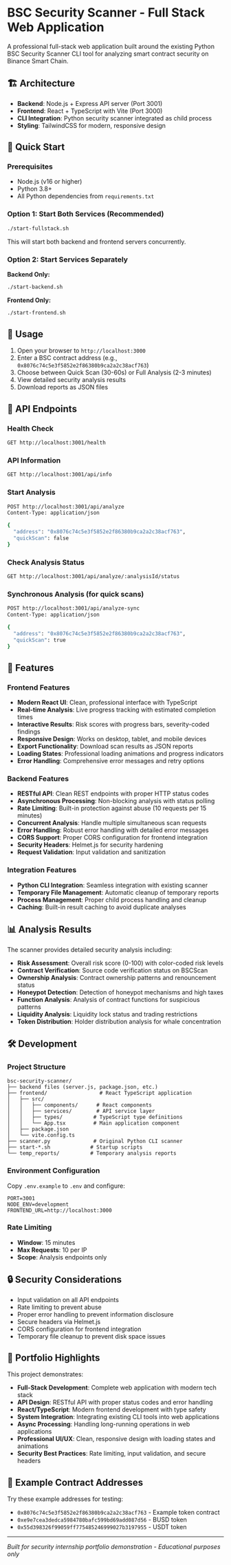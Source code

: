 # BSC Security Scanner - Full Stack Web Application

A professional full-stack web application built around the existing Python BSC Security Scanner CLI tool for analyzing smart contract security on Binance Smart Chain.

## 🏗️ Architecture

- **Backend**: Node.js + Express API server (Port 3001)
- **Frontend**: React + TypeScript with Vite (Port 3000)
- **CLI Integration**: Python security scanner integrated as child process
- **Styling**: TailwindCSS for modern, responsive design

## 🚀 Quick Start

### Prerequisites
- Node.js (v16 or higher)
- Python 3.8+
- All Python dependencies from `requirements.txt`

### Option 1: Start Both Services (Recommended)
```bash
./start-fullstack.sh
```
This will start both backend and frontend servers concurrently.

### Option 2: Start Services Separately

**Backend Only:**
```bash
./start-backend.sh
```

**Frontend Only:**
```bash
./start-frontend.sh
```

## 📱 Usage

1. Open your browser to `http://localhost:3000`
2. Enter a BSC contract address (e.g., `0x8076c74c5e3f5852e2f86380b9ca2a2c38acf763`)
3. Choose between Quick Scan (30-60s) or Full Analysis (2-3 minutes)
4. View detailed security analysis results
5. Download reports as JSON files

## 🔧 API Endpoints

### Health Check
```bash
GET http://localhost:3001/health
```

### API Information
```bash
GET http://localhost:3001/api/info
```

### Start Analysis
```bash
POST http://localhost:3001/api/analyze
Content-Type: application/json

{
  "address": "0x8076c74c5e3f5852e2f86380b9ca2a2c38acf763",
  "quickScan": false
}
```

### Check Analysis Status
```bash
GET http://localhost:3001/api/analyze/:analysisId/status
```

### Synchronous Analysis (for quick scans)
```bash
POST http://localhost:3001/api/analyze-sync
Content-Type: application/json

{
  "address": "0x8076c74c5e3f5852e2f86380b9ca2a2c38acf763",
  "quickScan": true
}
```

## 🎨 Features

### Frontend Features
- **Modern React UI**: Clean, professional interface with TypeScript
- **Real-time Analysis**: Live progress tracking with estimated completion times
- **Interactive Results**: Risk scores with progress bars, severity-coded findings
- **Responsive Design**: Works on desktop, tablet, and mobile devices
- **Export Functionality**: Download scan results as JSON reports
- **Loading States**: Professional loading animations and progress indicators
- **Error Handling**: Comprehensive error messages and retry options

### Backend Features
- **RESTful API**: Clean REST endpoints with proper HTTP status codes
- **Asynchronous Processing**: Non-blocking analysis with status polling
- **Rate Limiting**: Built-in protection against abuse (10 requests per 15 minutes)
- **Concurrent Analysis**: Handle multiple simultaneous scan requests
- **Error Handling**: Robust error handling with detailed error messages
- **CORS Support**: Proper CORS configuration for frontend integration
- **Security Headers**: Helmet.js for security hardening
- **Request Validation**: Input validation and sanitization

### Integration Features
- **Python CLI Integration**: Seamless integration with existing scanner
- **Temporary File Management**: Automatic cleanup of temporary reports
- **Process Management**: Proper child process handling and cleanup
- **Caching**: Built-in result caching to avoid duplicate analyses

## 📊 Analysis Results

The scanner provides detailed security analysis including:

- **Risk Assessment**: Overall risk score (0-100) with color-coded risk levels
- **Contract Verification**: Source code verification status on BSCScan
- **Ownership Analysis**: Contract ownership patterns and renouncement status
- **Honeypot Detection**: Detection of honeypot mechanisms and high taxes
- **Function Analysis**: Analysis of contract functions for suspicious patterns
- **Liquidity Analysis**: Liquidity lock status and trading restrictions
- **Token Distribution**: Holder distribution analysis for whale concentration

## 🛠️ Development

### Project Structure
```
bsc-security-scanner/
├── backend files (server.js, package.json, etc.)
├── frontend/                 # React TypeScript application
│   ├── src/
│   │   ├── components/      # React components
│   │   ├── services/        # API service layer
│   │   ├── types/          # TypeScript type definitions
│   │   └── App.tsx         # Main application component
│   ├── package.json
│   └── vite.config.ts
├── scanner.py              # Original Python CLI scanner
├── start-*.sh             # Startup scripts
└── temp_reports/          # Temporary analysis reports
```

### Environment Configuration
Copy `.env.example` to `.env` and configure:
```env
PORT=3001
NODE_ENV=development
FRONTEND_URL=http://localhost:3000
```

### Rate Limiting
- **Window**: 15 minutes
- **Max Requests**: 10 per IP
- **Scope**: Analysis endpoints only

## 🔒 Security Considerations

- Input validation on all API endpoints
- Rate limiting to prevent abuse
- Proper error handling to prevent information disclosure
- Secure headers via Helmet.js
- CORS configuration for frontend integration
- Temporary file cleanup to prevent disk space issues

## 🎯 Portfolio Highlights

This project demonstrates:
- **Full-Stack Development**: Complete web application with modern tech stack
- **API Design**: RESTful API with proper status codes and error handling
- **React/TypeScript**: Modern frontend development with type safety
- **System Integration**: Integrating existing CLI tools into web applications
- **Async Processing**: Handling long-running operations in web applications
- **Professional UI/UX**: Clean, responsive design with loading states and animations
- **Security Best Practices**: Rate limiting, input validation, and secure headers

## 📝 Example Contract Addresses

Try these example addresses for testing:
- `0x8076c74c5e3f5852e2f86380b9ca2a2c38acf763` - Example token contract
- `0xe9e7cea3dedca5984780bafc599bd69add087d56` - BUSD token
- `0x55d398326f99059ff775485246999027b3197955` - USDT token

---

*Built for security internship portfolio demonstration - Educational purposes only*